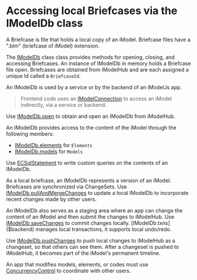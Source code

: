 # Accessing local Briefcases via the IModelDb class

A Briefcase is file that holds a local copy of an iModel. Briefcase files have a ".bim" (briefcase of iModel) extension.

The [IModelDb]($backend) class class provides methods for opening, closing, and accessing Briefcases. An instance of IModelDb in memory holds a Briefcase file open. Briefcases are obtained from iModelHub and are each assigned a unique Id called a `BriefcaseId`.

An IModelDb is used by a service or by the backend of an iModelJs app.

> Frontend code uses an [IModelConnection]($backend) to access an iModel indirectly, via a service or backend.

Use [IModelDb.open]($backend) to obtain and open an IModelDb from iModelHub.

An IModelDb provides access to the content of the iModel through the following members:

* [IModelDb.elements]($backend) for `Elements`
* [IModelDb.models]($backend) for `Models`

Use [ECSqlStatement]($backend) to write custom queries on the contents of an IModelDb.

As a local briefcase, an IModelDb represents a version of an iModel. Briefcases are synchronized via ChangeSets. Use [IModelDb.pullAndMergeChanges]($backend) to update a local IModelDb to incorporate recent changes made by other users.

An IModelDb also serves as a staging area where an app can change the content of an iModel and then submit the changes to iModelHub. Use [IModelDb.saveChanges]($backend) to commit changes locally. [IModelDb.txns]($backend) manages local transactions,  it supports local undo/redo.

Use [IModelDb.pushChanges]($backend) to push local changes to iModelHub as a changeset, so that others can see them. After a changeset is pushed to iModelHub, it becomes part of the iModel's permanent timeline.

An app that modifies models, elements, or codes must use [ConcurrencyControl]($backend) to coordinate with other users.